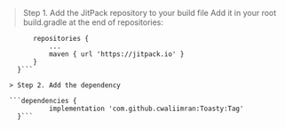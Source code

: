 > Step 1. Add the JitPack repository to your build file
Add it in your root build.gradle at the end of repositories:
```allprojects {
		repositories {
			...
			maven { url 'https://jitpack.io' }
		}
	}```
  
  > Step 2. Add the dependency
  
  ```dependencies {
	        implementation 'com.github.cwaliimran:Toasty:Tag'
	}```
